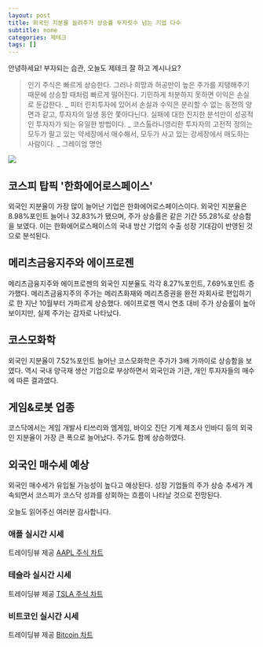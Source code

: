 ```yaml
---
layout: post
title: 외국인 지분율 늘려주가 상승률 두자릿수 넘는 기업 다수
subtitle: none
categories: 제테크
tags: []
---
```


안녕하세요! 부자되는 습관, 오늘도 제테크 잘 하고 계시나요?

> 인기 주식은 빠르게 상승한다. 그러나 희망과 허공만이 높은 주가를 지탱해주기 때문에 상승할 때처럼 빠르게 떨어진다. 기민하게 처분하지 못하면 이익은 손실로 둔갑한다. _ 피터 린치투자에 있어서 손실과 수익은 분리할 수 없는 동전의 양면과 같고, 투자자의 일생 동안 쫓아다닌다. 실패에 대한 진지한 분석만이 성공적인 투자자가 되는 유일한 방법이다. _ 코스톨라니영리한 투자자의 고전적 정의는 모두가 팔고 있는 약세장에서 매수해서, 모두가 사고 있는 강세장에서 매도하는 사람이다. _ 그레이엄 명언






![](https://source.unsplash.com/800x450/?luxury)

## 코스피 탑픽 '한화에어로스페이스'

외국인 지분율이 가장 많이 늘어난 기업은 한화에어로스페이스이다. 외국인 지분율은 8.98%포인트 늘어나 32.83%가 됐으며, 주가 상승률은 같은 기간 55.28%로 상승함을 보였다. 이는 한화에어로스페이스의 국내 방산 기업의 수출 성장 기대감이 반영된 것으로 분석된다.

## 메리츠금융지주와 에이프로젠

메리츠금융지주와 에이프로젠의 외국인 지분율도 각각 8.27%포인트, 7.69%포인트 증가했다. 메리츠금융지주의 주가는 메리츠화재와 메리츠증권을 완전 자회사로 편입하기로 한 지난 10월부터 가파르게 상승했다. 에이프로젠 역시 연초 대비 주가 상승률이 높아 보이지만, 실제 주가는 감자로 나타났다.

## 코스모화학

외국인 지분율이 7.52%포인트 늘어난 코스모화학은 주가가 3배 가까이로 상승함을 보였다. 역시 국내 양극재 생산 기업으로 부상하면서 외국인과 기관, 개인 투자자들의 매수에 따른 결과였다.

## 게임&로봇 업종

코스닥에서는 게임 개발사 티쓰리와 엠게임, 바이오 진단 기계 제조사 인바디 등의 외국인 지분율이 가장 큰 폭으로 늘어났다. 주가도 함께 상승하였다.

## 외국인 매수세 예상

외국인 매수세가 유입될 가능성이 높다고 예상된다. 성장 기업들의 주가 상승 추세가 계속되면서 코스피가 코스닥 성과를 상회하는 흐름이 나타날 것으로 전망된다.

오늘도 읽어주신 여러분 감사합니다.

### 애플 실시간 시세


<!-- TradingView Widget BEGIN -->
<div class="tradingview-widget-container">
  <div id="tradingview_6a264"></div>
  <div class="tradingview-widget-copyright">트레이딩뷰 제공 <a href="https://kr.tradingview.com/symbols/NASDAQ-AAPL/" rel="noopener" target="_blank"><span class="blue-text">AAPL 주식 차트</span></a></div>
  <script type="text/javascript" src="https://s3.tradingview.com/tv.js"></script>
  <script type="text/javascript">
  new TradingView.widget(
  {
  "autosize": true,
  "symbol": "NASDAQ:AAPL",
  "interval": "D",
  "timezone": "Asia/Seoul",
  "theme": "light",
  "style": "1",
  "locale": "kr",
  "toolbar_bg": "#f1f3f6",
  "enable_publishing": false,
  "hide_top_toolbar": true,
  "hide_legend": true,
  "save_image": false,
  "container_id": "tradingview_6a264"
}
  );
  </script>
</div>
<!-- TradingView Widget END -->


### 테슬라 실시간 시세


<!-- TradingView Widget BEGIN -->
<div class="tradingview-widget-container">
  <div id="tradingview_39d77"></div>
  <div class="tradingview-widget-copyright">트레이딩뷰 제공 <a href="https://kr.tradingview.com/symbols/NASDAQ-TSLA/" rel="noopener" target="_blank"><span class="blue-text">TSLA 주식 차트</span></a></div>
  <script type="text/javascript" src="https://s3.tradingview.com/tv.js"></script>
  <script type="text/javascript">
  new TradingView.widget(
  {
  "autosize": true,
  "symbol": "NASDAQ:TSLA",
  "interval": "D",
  "timezone": "Asia/Seoul",
  "theme": "light",
  "style": "1",
  "locale": "kr",
  "toolbar_bg": "#f1f3f6",
  "enable_publishing": false,
  "hide_top_toolbar": true,
  "hide_legend": true,
  "save_image": false,
  "container_id": "tradingview_39d77"
}
  );
  </script>
</div>
<!-- TradingView Widget END -->


### 비트코인 실시간 시세


<!-- TradingView Widget BEGIN -->
<div class="tradingview-widget-container">
  <div id="tradingview_3f91e"></div>
  <div class="tradingview-widget-copyright">트레이딩뷰 제공 <a href="https://kr.tradingview.com/symbols/BTCUSD/?exchange=BITSTAMP" rel="noopener" target="_blank"><span class="blue-text">Bitcoin 차트</span></a></div>
  <script type="text/javascript" src="https://s3.tradingview.com/tv.js"></script>
  <script type="text/javascript">
  new TradingView.widget(
  {
  "autosize": true,
  "symbol": "BITSTAMP:BTCUSD",
  "interval": "D",
  "timezone": "Asia/Seoul",
  "theme": "light",
  "style": "1",
  "locale": "kr",
  "toolbar_bg": "#f1f3f6",
  "enable_publishing": false,
  "hide_top_toolbar": true,
  "hide_legend": true,
  "save_image": false,
  "container_id": "tradingview_3f91e"
}
  );
  </script>
</div>
<!-- TradingView Widget END -->

